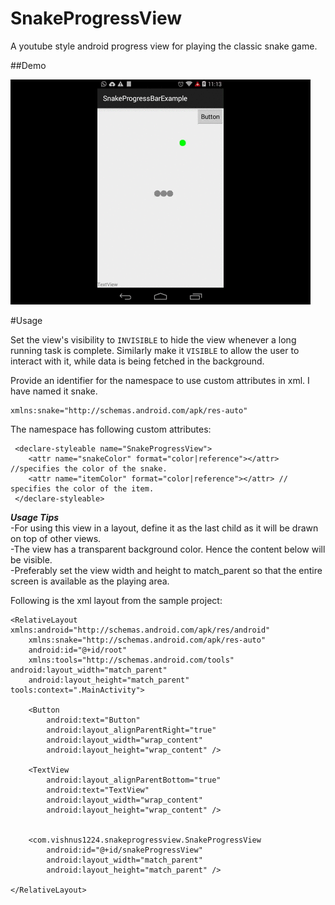 # SnakeProgressView
A youtube style android progress view for playing the classic snake game.

##Demo

![](https://github.com/vishnus1224/SnakeProgressView/blob/master/Project/demo/demo.gif)

#Usage   

Set the view's visibility to `INVISIBLE` to hide the view whenever a long running task is complete. Similarly make it `VISIBLE` to allow the user to interact with it, while data is being fetched in the background.

Provide an identifier for the namespace to use custom attributes in xml. I have named it snake.
```
xmlns:snake="http://schemas.android.com/apk/res-auto"
```    

The namespace has following custom attributes:
```
 <declare-styleable name="SnakeProgressView">
    <attr name="snakeColor" format="color|reference"></attr> //specifies the color of the snake.
    <attr name="itemColor" format="color|reference"></attr> // specifies the color of the item.
 </declare-styleable>
```

***Usage Tips***  
-For using this view in a layout, define it as the last child as it will be drawn on top of other views.    
-The view has a transparent background color. Hence the content below will be visible.  
-Preferably set the view width and height to match_parent so that the entire screen is available as the playing area.

Following is the xml layout from the sample project:
```
<RelativeLayout xmlns:android="http://schemas.android.com/apk/res/android"
    xmlns:snake="http://schemas.android.com/apk/res-auto"
    android:id="@+id/root"
    xmlns:tools="http://schemas.android.com/tools" android:layout_width="match_parent"
    android:layout_height="match_parent"  tools:context=".MainActivity">

    <Button
        android:text="Button"
        android:layout_alignParentRight="true"
        android:layout_width="wrap_content"
        android:layout_height="wrap_content" />

    <TextView
        android:layout_alignParentBottom="true"
        android:text="TextView"
        android:layout_width="wrap_content"
        android:layout_height="wrap_content" />


    <com.vishnus1224.snakeprogressview.SnakeProgressView
        android:id="@+id/snakeProgressView"
        android:layout_width="match_parent"
        android:layout_height="match_parent" />

</RelativeLayout>
```

